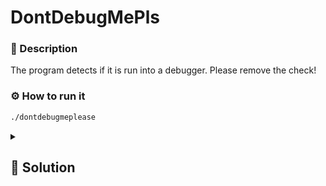 # DontDebugMePls
### 📄 Description
The program detects if it is run into a debugger. Please remove the check!

### ⚙ How to run it
```bash
./dontdebugmeplease
```
<details>
    <summary>
        <h2>🔑 Solution</h2>
    </summary>
    
This challenge is supposed to be solved in another way, but you can retrive the flag just with `strings` comand.

```bash
strings dontdebugmeplease
```

### 🚩 Flag
```plain
SPRITZ{d38U99in9_iS_v3ry_4nn0yIn9.}
```